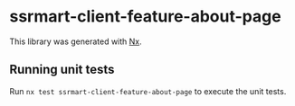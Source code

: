 # ssrmart-client-feature-about-page

This library was generated with [Nx](https://nx.dev).

## Running unit tests

Run `nx test ssrmart-client-feature-about-page` to execute the unit tests.
